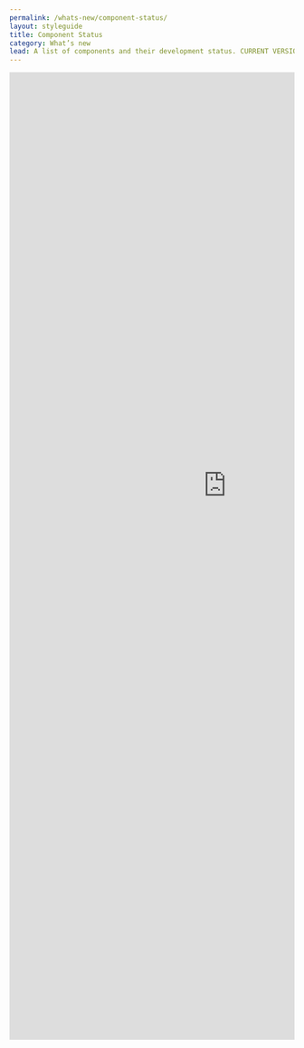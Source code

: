 ```yaml
---
permalink: /whats-new/component-status/
layout: styleguide
title: Component Status
category: What’s new
lead: A list of components and their development status. CURRENT VERSION; ^7.19.0 (JUNE 14TH, 2017)
---
```


<div style="overflow: hidden; max-width: 736px;">
<iframe scrolling="no" src="http://carbondesignsystem.com/component-status" style="border: 0px none; margin-left: -80px; height: 1959px; margin-top: -250px; width: 926px;">
</iframe>
</div>